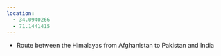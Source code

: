 ```yaml
---
location:
  - 34.0940266
  - 71.1441415
---
```

- Route between the Himalayas from Afghanistan to Pakistan and India